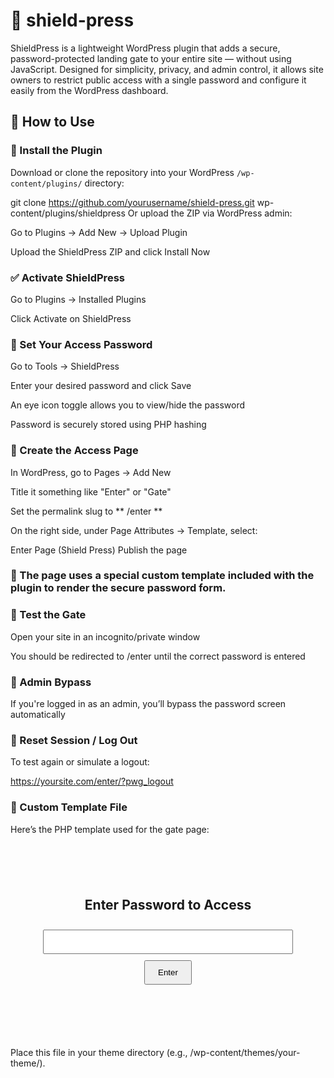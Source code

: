 # 🔐 shield-press
ShieldPress is a lightweight WordPress plugin that adds a secure, password-protected landing gate to your entire site — without using JavaScript. Designed for simplicity, privacy, and admin control, it allows site owners to restrict public access with a single password and configure it easily from the WordPress dashboard.

## 🚀 How to Use

### 🔧 Install the Plugin

Download or clone the repository into your WordPress `/wp-content/plugins/` directory:

git clone https://github.com/yourusername/shield-press.git wp-content/plugins/shieldpress
Or upload the ZIP via WordPress admin:

Go to Plugins → Add New → Upload Plugin

Upload the ShieldPress ZIP and click Install Now

### ✅ Activate ShieldPress
Go to Plugins → Installed Plugins

Click Activate on ShieldPress

### 🔐 Set Your Access Password
Go to Tools → ShieldPress

Enter your desired password and click Save

An eye icon toggle allows you to view/hide the password

Password is securely stored using PHP hashing

### 🧱 Create the Access Page
In WordPress, go to Pages → Add New

Title it something like "Enter" or "Gate"

Set the permalink slug to ** /enter **

On the right side, under Page Attributes → Template, select:

Enter Page (Shield Press)
Publish the page

### 📝 The page uses a special custom template included with the plugin to render the secure password form.

### 🔎 Test the Gate
Open your site in an incognito/private window

You should be redirected to /enter until the correct password is entered

### 👤 Admin Bypass
If you're logged in as an admin, you’ll bypass the password screen automatically

### 🔁 Reset Session / Log Out
To test again or simulate a logout:

https://yoursite.com/enter/?pwg_logout
### 🧩 Custom Template File
Here’s the PHP template used for the gate page:

<?php
/**
 * Template Name: Enter Page (Shield Press)
 */

session_start();
get_header();

$error = isset( $_SESSION['pwg_error'] ) ? $_SESSION['pwg_error'] : '';
unset( $_SESSION['pwg_error'] );
?>

<div style="max-width: 400px; margin: 100px auto; text-align: center;">
  <h2>Enter Password to Access</h2>
  <?php if ( $error ) : ?>
    <p style="color: red;"><?php echo esc_html( $error ); ?></p>
  <?php endif; ?>
  <form method="post">
    <input type="password" name="pwg_password" required style="padding:10px;width:100%;margin:10px 0;">
    <button type="submit" style="padding:10px 20px;">Enter</button>
  </form>
</div>

<?php get_footer(); ?>
Place this file in your theme directory (e.g., /wp-content/themes/your-theme/).
